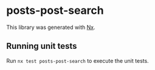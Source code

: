 # posts-post-search

This library was generated with [Nx](https://nx.dev).

## Running unit tests

Run `nx test posts-post-search` to execute the unit tests.
